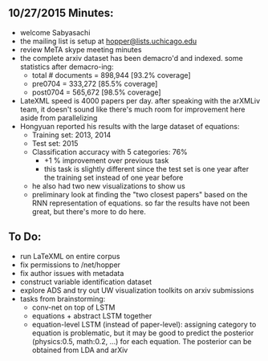## 10/27/2015 Minutes:
* welcome Sabyasachi
* the mailing list is setup at hopper@lists.uchicago.edu
* review MeTA skype meeting minutes
* the complete arxiv dataset has been demacro'd and indexed. some statistics after demacro-ing:
  * total # documents = 898,944 [93.2% coverage]
  * pre0704 = 333,272 [85.5% coverage]
  * post0704 = 565,672 [98.5% coverage]
* LateXML speed is 4000 papers per day. after speaking with the arXMLiv team, it doesn't sound like there's much room for improvement here aside from parallelizing
* Hongyuan reported his results with the large dataset of equations:
  * Training set: 2013, 2014
  * Test set: 2015
  * Classification accuracy with 5 categories: 76%
    * +1 % improvement over previous task
    * this task is slightly different since the test set is one year after the training set instead of one year before
  * he also had two new visualizations to show us
  * preliminary look at finding the "two closest papers" based on the RNN representation of equations. so far the results have not been great, but there's more to do here. 

## To Do:
* run LaTeXML on entire corpus
* fix permissions to /net/hopper
* fix author issues with metadata
* construct variable identification dataset
* explore ADS and try out UW visualization toolkits on arxiv submissions
* tasks from brainstorming:
  * conv-net on top of LSTM
  * equations + abstract LSTM together
  * equation-level LSTM (instead of paper-level): assigning category to equation is problematic, but it may be good to predict the posterior (physics:0.5, math:0.2, ...) for each equation. The posterior can be obtained from LDA and arXiv
